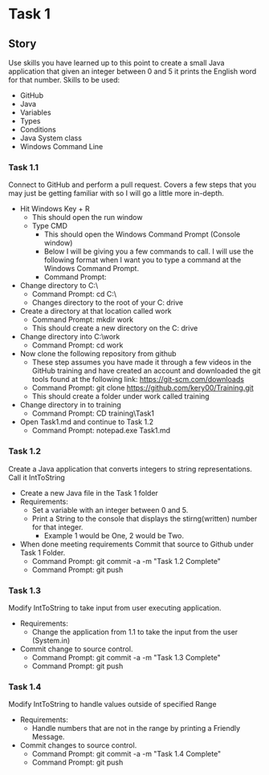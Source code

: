 # Task 1 #

## Story ##
Use skills you have learned up to this point to create a small Java application that given an integer between 0 and 5 it prints the English word for that number.
Skills to be used:
* GitHub
* Java
* Variables
* Types
* Conditions
* Java System class
* Windows Command Line
	
### Task 1.1 ###
Connect to GitHub and perform a pull request.
Covers a few steps that you may just be getting familiar with so I will go a little more in-depth.
* Hit Windows Key + R
  * This should open the run window
  * Type CMD
    * This should open the Windows Command Prompt (Console window)
    * Below I will be giving you a few commands to call. I will use the following format when I want you to type a command at the Windows Command Prompt.
    * Command Prompt: <The Command here>
* Change directory to C:\
  * Command Prompt: cd C:\
  * Changes directory to the root of your C: drive
* Create a directory at that location called work
  * Command Prompt: mkdir work
  * This should create a new directory on the C: drive
* Change directory into C:\work
  * Command Prompt: cd work
* Now clone the following repository from github
  * These step assumes you have made it through a few videos in the GitHub training and have created an account and downloaded the git tools found at the following link: https://git-scm.com/downloads
  * Command Prompt: git clone https://github.com/kery00/Training.git
  * This should create a folder under work called training
* Change directory in to training
  * Command Prompt: CD training\Task1
* Open Task1.md and continue to Task 1.2
  * Command Prompt: notepad.exe Task1.md
### Task 1.2 ###
Create a Java application that converts integers to string representations. Call it IntToString
* Create a new Java file in the Task 1 folder
* Requirements:
  * Set a variable with an integer between 0 and 5.
  * Print a String to the console that displays the stirng(written) number for that integer.
    * Example 1 would be One, 2 would be Two.
* When done meeting requirements Commit that source to Github under Task 1 Folder.
  * Command Prompt: git commit -a -m "Task 1.2 Complete"
  * Command Prompt: git push

### Task 1.3 ###
Modify IntToString to take input from user executing application.
* Requirements:
  * Change the application from 1.1 to take the input from the user (System.in)
* Commit change to source control.
  * Command Prompt: git commit -a -m "Task 1.3 Complete"
  * Command Prompt: git push

### Task 1.4 ###
Modify IntToString to handle values outside of specified Range
* Requirements:
  * Handle numbers that are not in the range by printing a Friendly Message. 
* Commit changes to source control.
  * Command Prompt: git commit -a -m "Task 1.4 Complete"
  * Command Prompt: git push


